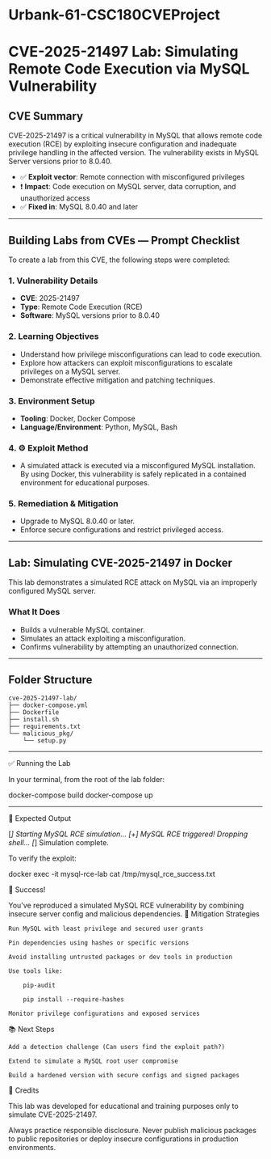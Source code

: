 # Urbank-61-CSC180CVEProject
# CVE-2025-21497 Lab: Simulating Remote Code Execution via MySQL Vulnerability

## CVE Summary

CVE-2025-21497 is a critical vulnerability in MySQL that allows remote code execution (RCE) by exploiting insecure configuration and inadequate privilege handling in the affected version. The vulnerability exists in MySQL Server versions prior to 8.0.40.

- ✅ **Exploit vector**: Remote connection with misconfigured privileges
- ❗ **Impact**: Code execution on MySQL server, data corruption, and unauthorized access
- ✅ **Fixed in**: MySQL 8.0.40 and later

---

## Building Labs from CVEs — Prompt Checklist

To create a lab from this CVE, the following steps were completed:

### 1. Vulnerability Details

- **CVE**: 2025-21497
- **Type**: Remote Code Execution (RCE)
- **Software**: MySQL versions prior to 8.0.40

### 2. Learning Objectives

- Understand how privilege misconfigurations can lead to code execution.
- Explore how attackers can exploit misconfigurations to escalate privileges on a MySQL server.
- Demonstrate effective mitigation and patching techniques.

### 3. Environment Setup

- **Tooling**: Docker, Docker Compose
- **Language/Environment**: Python, MySQL, Bash

### 4. ⚙️ Exploit Method

- A simulated attack is executed via a misconfigured MySQL installation. By using Docker, this vulnerability is safely replicated in a contained environment for educational purposes.

### 5. Remediation & Mitigation

- Upgrade to MySQL 8.0.40 or later.
- Enforce secure configurations and restrict privileged access.

---

## Lab: Simulating CVE-2025-21497 in Docker

This lab demonstrates a simulated RCE attack on MySQL via an improperly configured MySQL server.

### What It Does

- Builds a vulnerable MySQL container.
- Simulates an attack exploiting a misconfiguration.
- Confirms vulnerability by attempting an unauthorized connection.

---

## Folder Structure

    cve-2025-21497-lab/
    ├── docker-compose.yml
    ├── Dockerfile
    ├── install.sh
    ├── requirements.txt
    └── malicious_pkg/
        └── setup.py

---

✅ Running the Lab

In your terminal, from the root of the lab folder:

docker-compose build
docker-compose up

---

🧾 Expected Output

[*] Starting MySQL RCE simulation...
[+] MySQL RCE triggered! Dropping shell...
[*] Simulation complete.

To verify the exploit:

docker exec -it mysql-rce-lab cat /tmp/mysql_rce_success.txt

🎉 Success!

You've reproduced a simulated MySQL RCE vulnerability by combining insecure server config and malicious dependencies.
🔐 Mitigation Strategies

    Run MySQL with least privilege and secured user grants

    Pin dependencies using hashes or specific versions

    Avoid installing untrusted packages or dev tools in production

    Use tools like:

        pip-audit

        pip install --require-hashes

    Monitor privilege configurations and exposed services

📚 Next Steps

    Add a detection challenge (Can users find the exploit path?)

    Extend to simulate a MySQL root user compromise

    Build a hardened version with secure configs and signed packages

🙏 Credits

This lab was developed for educational and training purposes only to simulate CVE-2025-21497.

Always practice responsible disclosure. Never publish malicious packages to public repositories or deploy insecure configurations in production environments.


